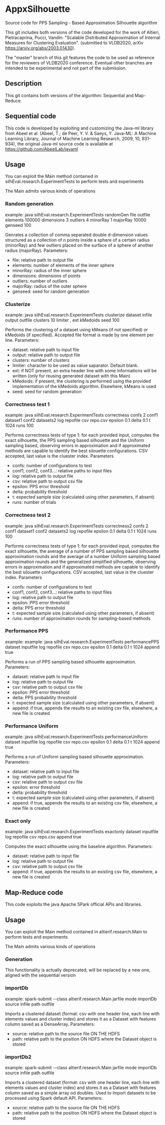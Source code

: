# AppxSilhouette
Source code for PPS Sampling - Based Approximation Silhouette algorithm

This git includes both versions of the code developed for the work of Altieri, Pietracaprina, Pucci, Vandin: "Scalable Distributed Approximation of Internal Measures for Clustering Evaluation". (submitted to VLDB2020, arXiv https://arxiv.org/abs/2003.01430).

The "master" branch of this git features the code to be used as reference for the reviewers of VLDB2020 conference. Eventual other branches are intended to be experimental and not part of the submission.

## Description

This git contains both versions of the algorithm: Sequential and Map-Reduce.

## Sequential code

This code is developed by exploiting and customizing the Java-ml library from Abeel et al. (Abeel, T.; de Peer, Y. V. & Saeys, Y. Java-ML: A Machine Learning Library, Journal of Machine Learning Research, 2009, 10, 931-934), the original Java-ml source code is available at https://github.com/AbeelLab/javaml

## Usage
You can exploit the Main method contained in silhEval.research.ExperimentTests to perform tests and experiments

The Main admits various kinds of operations

### Random generation
example: java silhEval.research.ExperimentTests randomGen file outfile elements 100000 dimensions 3 outliers 4 minorRay 1 majorRay 10000 genseed 100

Genrates a collection of comma separated double d-dimension values structured as a collection of n points inside a sphere of a certain radius (minorRay) and few outliers placed on the surface of a sphere of another radius (majorRay). Parameters:
  - file: relative path to output file
  - elements: number of elements of the inner sphere
  - minorRay: radius of the inner sphere
  - dimensions: dimensions of points
  - outliers: number of outliers
  - majorRay: radius of the outer sphere
  - genseed: seed for random generation
  
### Clusterize
example: java silhEval.research.ExperimentTests clusterize dataset infile output outfile clusters 10 limiter , ext kMedoids seed 100

Performs the clustering of a dataset using kMeans (if not specified) or kMedoids (if specified). Accepted file format is made by one element per line. Parameters:
  - dataset: relative path to input file
  - output: relative path to output file
  - clusters: number of clusters
  - limiter: character to be used as value saparator. Default blank.
  - ext: if NOT present, an extra header line with some informations will be written (only for reusing generated dataset with this Main)
  - kMedoids: if present, the clustering is performed using the provided implementation of the kMedoids algorithm. Elsewhere, kMeans is used
  - seed: seed for random generation
  
### Correctness test 1
example: java silhEval.research.ExperimentTests correctness confs 2 conf1 dataset1 conf2 datasets2 log repofile csv repo.csv epsilon 0.1 delta 0.1 t 1024 runs 100

Performs correctness tests of type 1: for each provided input, computes the exact silhouette, the PPS sampling based silhouette and the Uniform sampling based, observing errors in approximation and if approximated methods are capable to identify the best silouette configurations. CSV accepted, last value is the cluester index. Parameters
  - confs: number of configurations to test
  - conf1, conf2, conf3...: relative paths to input files
  - log: relative path to output file
  - csv: relative path to output csv file
  - epsilon: PPS error threshold
  - delta: probability threshold
  - t: expected sample size (calculated using other parameters, if absent)
  - runs: number of trials

### Correctness test 2
example: java silhEval.research.ExperimentTests correctness2 confs 2 conf1 dataset1 conf2 datasets2 log repofile epsilon 0.1 delta 0.1 t 1024 runs 100

Performs correctness tests of type 1: for each provided input, computes the exact silhouette, the average of a number of PPS sampling based silhouette approximation rounds and the average of a number Uniform sampling based approximation rounds and the generalized simplified silhouette, observing errors in approximation and if approximated methods are capable to identify the best silouette configurations. CSV accepted, last value is the cluester index. Parameters
  - confs: number of configurations to test
  - conf1, conf2, conf3...: relative paths to input files
  - log: relative path to output file
  - epsilon: PPS error threshold
  - delta: PPS error threshold
  - t: expected sample size (calculated using other parameters, if absent)
  - runs: number of approximation rounds for sampling-based methods

### Performance PPS
example: example: java silhEval.research.ExperimentTests performancePPS dataset inputfile log repofile csv repo.csv epsilon 0.1 delta 0.1 t 1024 append true

Performs a run of PPS sampling based silhouette approximation. Parameters:
  - dataset: relative path to input file
  - log: relative path to output file
  - csv: relative path to output csv file
  - epsilon: PPS error threshold
  - delta: PPS probability threshold
  - t: expected sample size (calculated using other parameters, if absent)
  - append: if true, appends the results to an existing csv file, elsewhere, a new file is created
  
### Performance Uniform
example: java silhEval.research.ExperimentTests performanceUniform dataset inputfile log repofile csv repo.csv epsilon 0.1 delta 0.1 t 1024 append true

Performs a run of Uniform sampling based silhouette approximation. Parameters:
  - dataset: relative path to input file
  - log: relative path to output file
  - csv: relative path to output csv file
  - epsilon: error threshold
  - delta: probability threshold
  - t: expected sample size (calculated using other parameters, if absent)
  - append: if true, appends the results to an existing csv file, elsewhere, a new file is created
  
### Exact only
example: java silhEval.research.ExperimentTests exactonly dataset inputfile log repofile csv repo.csv append true

Computes the exact silhouette using the baseline algorithm. Parameters:
  - dataset: relative path to input file
  - log: relative path to output file
  - csv: relative path to output csv file
  - append: if true, appends the results to an existing csv file, elsewhere, a new file is created
  

## Map-Reduce code
This code exploits the java Apache SPark official APIs and libraries.

## Usage
You can exploit the Main method contained in altierif.research.Main to perform tests and experiments

The Main admits various kinds of operations

### Generation
This functionality is actually deprecated, will be replaced by a new one, aligned with the sequential version

### importDb

example: spark-submit --class altierif.research.Main jarfile mode importDb  source infile path outfile

Imports a clustered dataset (format: csv with one header line, each line with elements values and cluster index) and stores it as a Dataset<Row> with features column saved as a DenseArray. Parameters:
  - source: relative path to the source file ON THE HDFS
  - path: relative path to the position ON HDFS where the Dataset object is stored
  
### importDb2

example: spark-submit --class altierif.research.Main jarfile mode importDb  source infile path outfile

Imports a clustered dataset (format: csv with one header line, each line with elements values and cluster index) and stores it as a Dataset<Row> with features column saved as a simple array od doubles. Used to import datasets to be processed using Spark default API. Parameters:
  - source: relative path to the source file ON THE HDFS
  - path: relative path to the position ON HDFS where the Dataset object is stored
